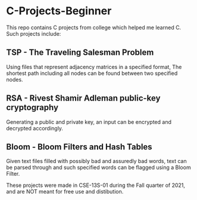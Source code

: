 # C-Projects-Beginner
This repo contains C projects from college which helped me learned C.
Such projects include:

## TSP - The Traveling Salesman Problem
Using files that represent adjacency matrices in a specified format,
The shortest path including all nodes can be found between two specified
nodes.

## RSA - Rivest Shamir Adleman public-key cryptography
Generating a public and private key, an input can be encrypted and
decrypted accordingly.

## Bloom - Bloom Filters and Hash Tables
Given text files filled with possibly bad and assuredly bad words,
text can be parsed through and such specified words can be flagged
using a Bloom Filter.

These projects were made in CSE-13S-01 during the Fall quarter of 2021,
and are NOT meant for free use and distibution.
